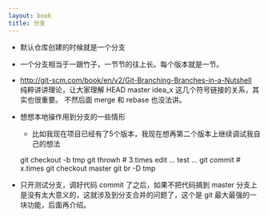 ```yaml
---
layout: book
title: 分支
---
```


- 默认仓库创建的时候就是一个分支
- 一个分支相当于一跟竹子，一节节的往上长。每个版本就是一节。


- http://git-scm.com/book/en/v2/Git-Branching-Branches-in-a-Nutshell
纯粹讲讲理论，让大家理解 HEAD master idea_x 这几个符号链接的关系，其实也很重要。
不然后面 merge 和 rebase 也没法讲。

- 想想本地操作用到分支的一些情形
  - 比如我现在项目已经有了5个版本，我现在想再第二个版本上继续调试我自己的想法

   git checkout -b tmp
   git throwh # 3.times
   edit ...
   test ...
   git commit  # x.times
   git checkout master
   git br -D tmp

- 只开测试分支，调好代码 commit 了之后，如果不把代码搞到 master 分支上是没有太大意义的，这就涉及到分支合并的问题了，这个是 git 最大最强的一块功能，后面再介绍。